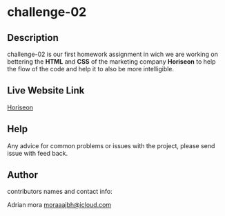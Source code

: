 # challenge-02
 
## Description
 challenge-02 is our first homework assignment in wich we are working on bettering the **HTML** and **CSS** of the marketing company **Horiseon** to help the flow of the code and help it to also be more intelligible.
 
 ## Live Website Link
 [Horiseon](https://moraadrian510.github.io/challenge-02/)
 
## Help
Any advice for common problems or issues with the project, please send issue with feed back.

## Author 
contributors names and contact info:

Adrian mora
moraaajbh@icloud.com
